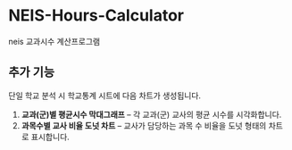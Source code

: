 # NEIS-Hours-Calculator
neis 교과시수 계산프로그램

## 추가 기능

단일 학교 분석 시 학교통계 시트에 다음 차트가 생성됩니다.

1. **교과(군)별 평균시수 막대그래프** – 각 교과(군) 교사의 평균 시수를 시각화합니다.
2. **과목수별 교사 비율 도넛 차트** – 교사가 담당하는 과목 수 비율을 도넛 형태의 차트로 표시합니다.
